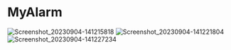 # MyAlarm
![Screenshot_20230904-141215818](https://github.com/Yackovv/MyAlarm/assets/97837492/77808f7d-4b65-4124-b0c3-4a72389e775c)
![Screenshot_20230904-141221804](https://github.com/Yackovv/MyAlarm/assets/97837492/aee58ab6-8cb2-4a3f-9c22-f80f0463d409)
![Screenshot_20230904-141227234](https://github.com/Yackovv/MyAlarm/assets/97837492/80c58e0a-3b17-4f11-92dd-89596f9a85ee)
